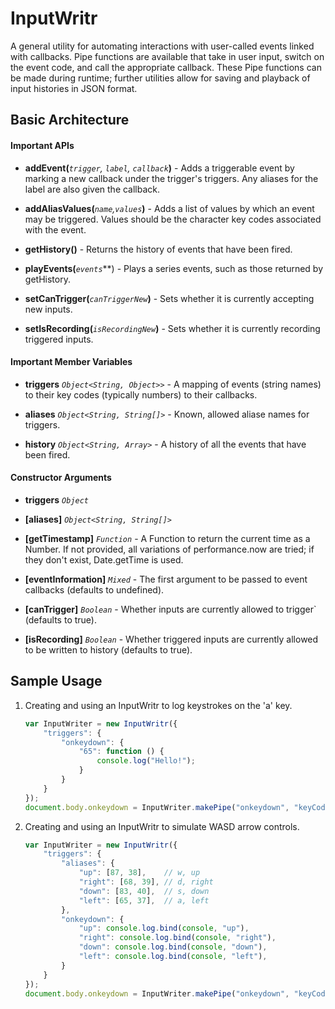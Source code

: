 # InputWritr

A general utility for automating interactions with user-called events linked
with callbacks. Pipe functions are available that take in user input, switch
on the event code, and call the appropriate callback. These Pipe functions 
can be made during runtime; further utilities allow for saving and playback 
of input histories in JSON format.


## Basic Architecture

#### Important APIs

* **addEvent(***`trigger`, `label`, `callback`***)** - Adds a triggerable event 
by marking a new callback under the trigger's triggers. Any aliases for the 
label are also given the callback.

* **addAliasValues(***`name`,`values`***)** - Adds a list of values by which an 
event may be triggered. Values should be the character key codes associated with
the event.

* **getHistory()** - Returns the history of events that have been fired.

* **playEvents(***`events`***) - Plays a series events, such as those returned 
by getHistory.

* **setCanTrigger(***`canTriggerNew`***)** - Sets whether it is currently 
accepting new inputs.

* **setIsRecording(***`isRecordingNew`***)** - Sets whether it is currently 
recording triggered inputs.

#### Important Member Variables

* **triggers** *`Object<String, Object>>`* - A mapping of events (string names)
to their key codes (typically numbers) to their callbacks. 

* **aliases** *`Object<String, String[]>`* - Known, allowed aliase names for 
triggers.

* **history** *`Object<String, Array>`* - A history of all the events that have
been fired.

#### Constructor Arguments

* **triggers** *`Object`*

* **[aliases]** *`Object<String, String[]>`*

* **[getTimestamp]** *`Function`* - A Function to return the current time as a 
Number. If  not provided, all variations of performance.now are tried; if they 
don't exist, Date.getTime is used.

* **[eventInformation]** *`Mixed`* - The first argument to be passed to event
callbacks (defaults to undefined).

* **[canTrigger]** *`Boolean`* - Whether inputs are currently allowed to trigger`
(defaults to true).

* **[isRecording]** *`Boolean`* - Whether triggered inputs are currently allowed
to be written to history (defaults to true).


## Sample Usage

1. Creating and using an InputWritr to log keystrokes on the 'a' key.

    ```javascript
    var InputWriter = new InputWritr({
        "triggers": {
            "onkeydown": {
                "65": function () {
                    console.log("Hello!");
                }
            }
        }
    });
    document.body.onkeydown = InputWriter.makePipe("onkeydown", "keyCode");
    ```
    
2. Creating and using an InputWritr to simulate WASD arrow controls.

    ```javascript
    var InputWriter = new InputWritr({
        "triggers": {
            "aliases": {
                "up": [87, 38],    // w, up
                "right": [68, 39], // d, right
                "down": [83, 40],  // s, down
                "left": [65, 37],  // a, left
            },
            "onkeydown": {
                "up": console.log.bind(console, "up"),
                "right": console.log.bind(console, "right"),
                "down": console.log.bind(console, "down"),
                "left": console.log.bind(console, "left"),
            }
        }
    });
    document.body.onkeydown = InputWriter.makePipe("onkeydown", "keyCode");
    ```